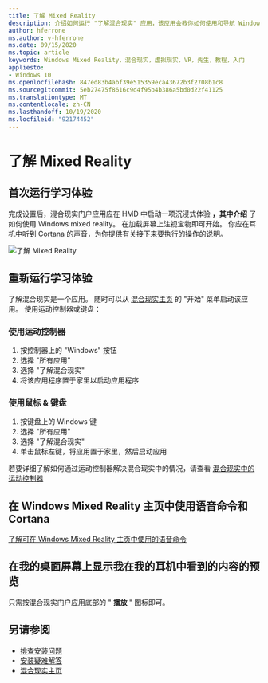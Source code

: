 ```yaml
---
title: 了解 Mixed Reality
description: 介绍如何运行 "了解混合现实" 应用，该应用会教你如何使用和导航 Windows Mixed Reality。
author: hferrone
ms.author: v-hferrone
ms.date: 09/15/2020
ms.topic: article
keywords: Windows Mixed Reality，混合现实，虚拟现实，VR，先生，教程，入门
appliesto:
- Windows 10
ms.openlocfilehash: 847ed83b4abf39e515359eca43672b3f2708b1c8
ms.sourcegitcommit: 5eb27475f8616c9d4f95b4b386a5bd0d22f41125
ms.translationtype: MT
ms.contentlocale: zh-CN
ms.lasthandoff: 10/19/2020
ms.locfileid: "92174452"
---
```

# <a name="learn-mixed-reality"></a>了解 Mixed Reality

## <a name="running-the-learning-experience-for-the-first-time"></a>首次运行学习体验

完成设置后，混合现实门户应用应在 HMD 中启动一项沉浸式体验 **，其中介绍** 了如何使用 Windows mixed reality。 在加载屏幕上注视宝物即可开始。 你应在耳机中听到 Cortana 的声音，为你提供有关接下来要执行的操作的说明。

![了解 Mixed Reality](images/file-learnmixedrealitystart.png)

## <a name="re-run-the-learning-experience"></a>重新运行学习体验

了解混合现实是一个应用。 随时可以从 [混合现实主页](your-mixed-reality-home.md) 的 "开始" 菜单启动该应用。 使用运动控制器或键盘：

### <a name="use-your-motion-controllers"></a>使用运动控制器

1. 按控制器上的 "Windows" 按钮
2. 选择 "所有应用"
3. 选择 "了解混合现实"
4. 将该应用程序置于家里以启动应用程序

### <a name="use-your-mouse--keyboard"></a>使用鼠标 & 键盘

1. 按键盘上的 Windows 键
2. 选择 "所有应用"
3. 选择 "了解混合现实"
4. 单击鼠标左键，将应用置于家里，然后启动应用

若要详细了解如何通过运动控制器解决混合现实中的情况，请查看 [混合现实中的运动控制器](controllers-in-wmr.md)

## <a name="use-voice-commands-and-cortana-inside-of-the-windows-mixed-reality-home"></a>在 Windows Mixed Reality 主页中使用语音命令和 Cortana

[了解可在 Windows Mixed Reality 主页中使用的语音命令](https://support.microsoft.com/en-us/help/4041322/windows-10-speech-in-windows-mixed-reality)

## <a name="show-a-preview-of-what-im-seeing-in-my-headset-on-my-desktops-screen"></a>在我的桌面屏幕上显示我在我的耳机中看到的内容的预览

只需按混合现实门户应用底部的 " **播放** " 图标即可。

## <a name="see-also"></a>另请参阅

* [排查安装问题](installation_errors.md)
* [安装疑难解答](set-up-questions.md)
* [混合现实主页](your-mixed-reality-home.md)
